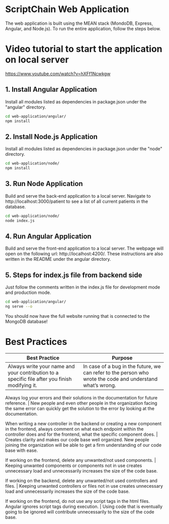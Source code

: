 # ScriptChain Web Application

The web application is built using the MEAN stack (MondoDB, Express, Angular, and Node.js). 
To run the entire application, follow the steps below.

# Video tutorial to start the application on local server
https://www.youtube.com/watch?v=hXFf1Ncwkgw

## 1. Install Angular Application 

Install all modules listed as dependencies in package.json under the "angular" directory.

```bash
cd web-application/angular/
npm install
```

## 2. Install Node.js Application

Install all modules listed as dependencies in package.json under the "node" directory.

```bash
cd web-application/node/
npm install
```

## 3. Run Node Application

Build and serve the back-end application to a local server.
Navigate to http://localhost:3000/patient to see a list of all current patients in the database.

```bash
cd web-application/node/
node index.js
```

## 4. Run Angular Application

Build and serve the front-end application to a local server.
The webpage will open on the following url:  http://localhost:4200/.
These instructions are also written in the README under the angular directory.


## 5. Steps for index.js file from backend side
Just follow the comments written in the index.js file for development mode and production mode. 

```bash
cd web-application/angular/
ng serve --o
```

You should now have the full website running that is connected to the MongoDB database!

# Best Practices

Best Practice | Purpose
-------------- | -------
Always write your name and your contribution to a specific file after you finish modifying it. | In case of a bug in the future, we can refer to the person who wrote the code and understand what’s wrong.

Always log your errors and their solutions in the documentation for future reference. | New people and even other people in the organization facing the same error can quickly get the solution to the error by looking at the documentation.

When writing a new controller in the backend or creating a new component in the frontend, always comment on what each endpoint within the controller does and for the frontend, what the specific component does. | Creates clarity and makes our code base well organized. New people joining the organization will be able to get a firm understanding of our code base with ease.

If working on the frontend, delete any unwanted/not used components. | Keeping unwanted components or components not in use creates unnecessary load and unnecessarily increases the size of the code base.

If working on the backend, delete any unwanted/not used controllers and files. | Keeping unwanted controllers or files not in use creates unnecessary load and unnecessarily increases the size of the code base.

If working on the frontend, do not use any script tags in the html files. Angular ignores script tags during execution. | Using code that is eventually going to be ignored will contribute unnecessarily to the size of the code base.

